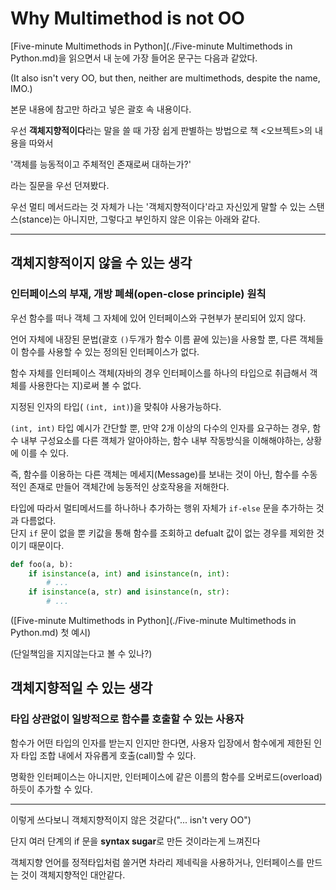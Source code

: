 # Why Multimethod is not OO

[Five-minute Multimethods in Python](./Five-minute Multimethods in Python.md)을 읽으면서 내 눈에 가장 들어온 문구는 다음과 같았다.

(It also isn't very OO, but then, neither are multimethods, despite the name, IMO.) 

본문 내용에 참고만 하라고 넣은 괄호 속 내용이다.

우선 **객체지향적이다**라는 말을 쓸 때 가장 쉽게 판별하는 방법으로 책 \<오브젝트\>의 내용을 따와서 

'객체를 능동적이고 주체적인 존재로써 대하는가?'

라는 질문을 우선 던져봤다.

우선 멀티 메서드라는 것 자체가 나는 '객체지향적이다'라고 자신있게 말할 수 있는 스탠스(stance)는 아니지만, 그렇다고 부인하지 않은 이유는 아래와 같다.

----------

## 객체지향적이지 않을 수 있는 생각

### 인터페이스의 부재, 개방 폐쇄(open-close principle) 원칙

우선 함수를 떠나 객체 그 자체에 있어 인터페이스와 구현부가 분리되어 있지 않다.

언어 자체에 내장된 문법(괄호 `()`두개가 함수 이름 끝에 있는)을 사용할 뿐, 다른 객체들이 함수를 사용할 수 있는 정의된 인터페이스가 없다.

함수 자체를 인터페이스 객체(자바의 경우 인터페이스를 하나의 타입으로 취급해서 객체를 사용한다는 지)로써 볼 수 없다.

지정된 인자의 타입( `(int, int)`)을 맞춰야 사용가능하다.

`(int, int)` 타입 예시가 간단할 뿐, 만약 2개 이상의 다수의 인자를 요구하는 경우, 함수 내부 구성요소를 다른 객체가 알아야하는, 함수 내부 작동방식을 이해해야하는, 상황에 이를 수 있다.

즉, 함수를 이용하는 다른 객체는 메세지(Message)를 보내는 것이 아닌, 함수를 수동적인 존재로 만들어 객체간에 능동적인 상호작용을 저해한다. 

타입에 따라서 멀티메서드를 하나하나 추가하는 행위 자체가 `if-else` 문을 추가하는 것과 다름없다.<br>
단지 `if` 문이 없을 뿐 키값을 통해 함수를 조회하고  defualt 값이 없는 경우를 제외한 것이기 때문이다.

```python
def foo(a, b):
    if isinstance(a, int) and isinstance(n, int):
        # ...
    if isinstance(a, str) and isinstance(n, str):
        # ...
```

([Five-minute Multimethods in Python](./Five-minute Multimethods in Python.md) 첫 예시)

(단일책임을 지지않는다고 볼 수 있나?)


## 객체지향적일 수 있는 생각

### 타입 상관없이 일방적으로 함수를 호출할 수 있는 사용자

함수가 어떤 타입의 인자를 받는지 인지만 한다면, 사용자 입장에서 함수에게 제한된 인자 타입 조합 내에서 자유롭게 호출(call)할 수 있다.

명확한 인터페이스는 아니지만, 인터페이스에 같은 이름의 함수를 오버로드(overload)하듯이 추가할 수 있다.

----------

이렇게 쓰다보니 객체지향적이지 않은 것같다("... isn't very OO")

단지 여러 단계의 if 문을 **syntax sugar**로 만든 것이라는게 느껴진다

객체지향 언어를 정적타입처럼 쓸거면 차라리 제네릭을 사용하거나, 인터페이스를 만드는 것이 객체지향적인 대안같다.